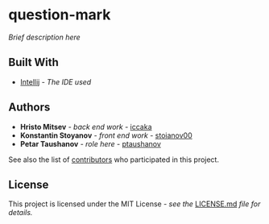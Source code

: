 # question-mark

*Brief description here*

## Built With

* [Intellij](https://www.jetbrains.com/idea/) - *The IDE used*

## Authors

* **Hristo Mitsev** - *back end work* - [iccaka](https://github.com/iccaka)
* **Konstantin Stoyanov** - *front end work* - [stoianov00](https://github.com/stoianov00)
* **Petar Taushanov** - *role here* - [ptaushanov](https://github.com/ptaushanov)

See also the list of [contributors](https://github.com/iccaka/question-mark/graphs/contributors) who participated in this project.

## License

This project is licensed under the MIT License - *see the* [LICENSE.md](https://github.com/iccaka/question-mark/blob/master/LICENSE.md) *file for details.*
